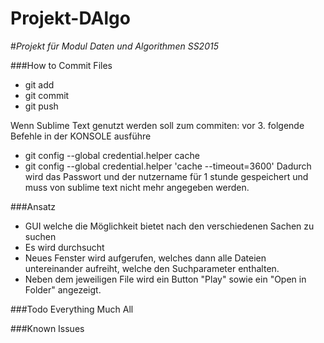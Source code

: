 # Projekt-DAlgo
#*Projekt für Modul Daten und Algorithmen SS2015*

###How to Commit Files
* git add <FILENAME>
* git commit
* git push

Wenn Sublime Text genutzt werden soll zum commiten:
vor 3. folgende Befehle in der KONSOLE ausführe
* git config --global credential.helper cache
* git config --global credential.helper 'cache --timeout=3600'
Dadurch wird das Passwort und der nutzername für 1 stunde gespeichert und muss von sublime text nicht mehr angegeben werden.

###Ansatz
* GUI welche die Möglichkeit bietet nach den verschiedenen Sachen zu suchen
* Es wird durchsucht
* Neues Fenster wird aufgerufen, welches dann alle Dateien untereinander aufreiht, welche den Suchparameter enthalten.
* Neben dem jeweiligen File wird ein Button "Play" sowie ein "Open in Folder" angezeigt.

###Todo
Everything
Much
All

###Known Issues

